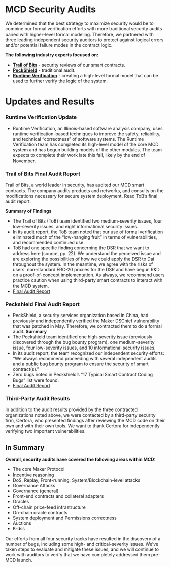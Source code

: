 # MCD Security Audits

We determined that the best strategy to maximize security would be to combine our formal verification efforts with more traditional security audits paired with higher-level formal modeling. Therefore, we partnered with three leading independent security auditors to protect against logical errors and/or potential failure modes in the contract logic. 

**The following industry experts focused on:** 
- **[Trail of Bits](https://www.trailofbits.com/)** - security reviews of our smart contracts. 
- **[PeckShield](https://peckshield.com/)** - traditional audit. 
- **[Runtime Verification](https://runtimeverification.com/smartcontract/)** - creating a high-level formal model that can be used to further verify the logic of the system.

# Updates and Results

### Runtime Verification Update
- Runtime Verification, an Illinois-based software analysis company, uses runtime verification-based techniques to improve the safety, reliability, and technical “correctness” of software systems. The Runtime Verification team has completed its high-level model of the core MCD system and has begun building models of the other modules. The team expects to complete their work late this fall, likely by the end of November. 

### Trail of Bits Final Audit Report 
Trail of Bits, a world leader in security, has audited our MCD smart contracts. The company audits products and networks, and consults on the modifications necessary for secure system deployment. Read ToB’s final audit report.

**Summary of Findings**
- The Trail of Bits (ToB) team identified two medium-severity issues, four low-severity issues, and eight informational security issues.
- In its audit report, the ToB team noted that our use of formal verification eliminated much of the “low-hanging fruit” in terms of vulnerabilities, and recommended continued use.
- ToB had one specific finding concerning the DSR that we want to address here (source, pp. 22). We understand the perceived issue and are exploring the possibilities of how we could apply the DSR to Dai throughout the system. In the meantime, we agree with the risks of users' non-standard ERC-20 proxies for the DSR and have begun R&D on a proof-of-concept implementation. As always, we recommend users practice caution when using third-party smart contracts to interact with the MCD system.
- [Final Audit Report](https://github.com/makerdao/mcd-security/blob/master/Audit%20Reports/TOB_MakerDAO_Final_Report.pdf)

### Peckshield Final Audit Report 
- PeckShield, a security services organization based in China, had previously and independently verified the Maker DSChief vulnerability that was patched in May. Therefore, we contracted them to do a formal audit. 
**Summary** 
- The Peckshield team identified one high-severity issue (previously discovered through the bug bounty program), one medium-severity issue, four low-severity issues, and 10 informational security issues.
- In its audit report, the team recognized our independent security efforts: “We always recommend proceeding with several independent audits and a public bug bounty program to ensure the security of smart contract(s).” 
- Zero bugs noted in Peckshield’s “17 Typical Smart Contract Coding Bugs” list were found. 
- [Final Audit Report](https://github.com/makerdao/mcd-security/blob/master/Audit%20Reports/PeckShield_Final_Audit_Report.pdf)

### Third-Party Audit Results

In addition to the audit results provided by the three contracted organizations noted above, we were contacted by a third-party security firm, Certora, who presented findings after reviewing the MCD code on their own and with their own tools. We want to thank Certora for independently verifying two important vulnerabilities.


## In Summary 

**Overall, security audits have covered the following areas within MCD:**
- The core Maker Protocol
- Incentive reasoning
- DoS, Replay, Front-running, System/Blockchain-level attacks 
- Governance Attacks
- Governance (general)
- Front-end contracts and collateral adapters
- Oracles
- Off-chain price-feed infrastructure
- On-chain oracle contracts
- System deployment and Permissions correctness
- Auctions
- K-dss


Our efforts from all four security tracks have resulted in the discovery of a number of bugs, including some high- and critical-severity issues. We’ve taken steps to evaluate and mitigate these issues, and we will continue to work with auditors to verify that we have completely addressed them pre-MCD launch. 
